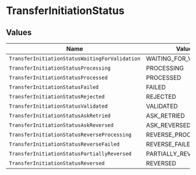 # TransferInitiationStatus


## Values

| Name                                           | Value                                          |
| ---------------------------------------------- | ---------------------------------------------- |
| `TransferInitiationStatusWaitingForValidation` | WAITING_FOR_VALIDATION                         |
| `TransferInitiationStatusProcessing`           | PROCESSING                                     |
| `TransferInitiationStatusProcessed`            | PROCESSED                                      |
| `TransferInitiationStatusFailed`               | FAILED                                         |
| `TransferInitiationStatusRejected`             | REJECTED                                       |
| `TransferInitiationStatusValidated`            | VALIDATED                                      |
| `TransferInitiationStatusAskRetried`           | ASK_RETRIED                                    |
| `TransferInitiationStatusAskReversed`          | ASK_REVERSED                                   |
| `TransferInitiationStatusReverseProcessing`    | REVERSE_PROCESSING                             |
| `TransferInitiationStatusReverseFailed`        | REVERSE_FAILED                                 |
| `TransferInitiationStatusPartiallyReversed`    | PARTIALLY_REVERSED                             |
| `TransferInitiationStatusReversed`             | REVERSED                                       |